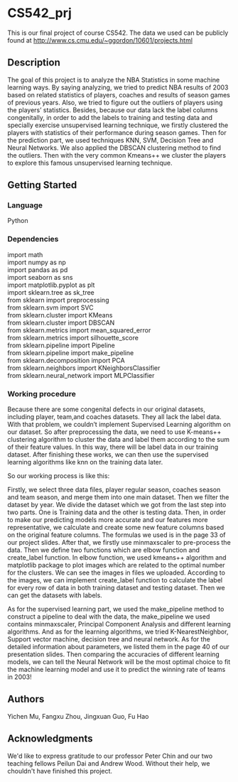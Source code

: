 # CS542_prj
This is our final project of course CS542. The data we used can be publicly found at http://www.cs.cmu.edu/~ggordon/10601/projects.html

## Description
The goal of this project is to analyze the NBA Statistics in some machine learning ways. By saying analyzing, we tried to predict NBA results of 2003 based on related statistics of players, coaches and results of season games of previous years. Also, we tried to figure out the outliers of players using the players’ statistics. Besides, because our data lack the label columns congenitally, in order to add the labels to training and testing data and specially exercise unsupervised learning technique, we firstly clustered the players with statistics of their performance during season games. Then for the prediction part, we used techniques KNN, SVM, Decision Tree and Neural Networks. We also applied the DBSCAN clustering method to find the outliers. Then with the very common Kmeans++ we cluster the players to explore this famous unsupervised learning technique.

## Getting Started

### Language
Python

### Dependencies
import math  
import numpy as np  
import pandas as pd  
import seaborn as sns  
import matplotlib.pyplot as plt  
import sklearn.tree as sk_tree  
from sklearn import preprocessing  
from sklearn.svm import SVC  
from sklearn.cluster import KMeans  
from sklearn.cluster import DBSCAN  
from sklearn.metrics import mean_squared_error  
from sklearn.metrics import silhouette_score  
from sklearn.pipeline import Pipeline  
from sklearn.pipeline import make_pipeline  
from sklearn.decomposition import PCA  
from sklearn.neighbors import KNeighborsClassifier  
from sklearn.neural_network import MLPClassifier  

### Working procedure
Because there are some congenital defects in our original datasets, including player, team,and coaches datasets. They all lack the label data. With that problem, we couldn’t implement Supervised Learning algorithm on our dataset. So after preprocessing the data, we need to use K-means++ clustering algorithm to cluster the data and label them according to the sum of their feature values. In this way, there will be label data in our training dataset. After finishing these works, we can then use the supervised learning algorithms like knn on the training data later.  

So our working process is like this:  

Firstly, we select three data files, player regular season, coaches season and team season, and merge them into one main dataset.  Then we filter the dataset by year. We divide the dataset which we got from the last step into two parts. One is Training data and the other is testing data.  Then, in order to make our predicting models more accurate and our features more representative, we calculate and create some new feature columns based on the original feature columns. The formulas we used is in the page 33 of our project slides.  After that, we firstly use minmaxscaler to pre-process the data. Then we define two functions which are elbow function and create_label function. In elbow function, we used kmeans++ algorithm and matplotlib package to plot images which are related to the optimal number for the clusters. We can see the images in files we uploaded. According to the images, we can implement create_label function to calculate the label for every row of data in both training dataset and testing dataset. Then we can get the datasets with labels. 

As for the supervised learning part, we used the make_pipeline method to construct a pipeline to deal with the data, the make_pipeline we used contains minmaxscaler, Principal Component Analysis and different learning algorithms. And as for the learning algorithms, we tried K-NearestNeighbor, Support vector machine, decision tree and neural network. As for the detailed information about parameters, we listed them in the page 40 of our presentation slides.  Then comparing the accuracies of different learning models, we can tell the Neural Network will be the most optimal choice to fit the machine learning model and use it to predict the winning rate of teams in 2003!






## Authors
Yichen Mu, Fangxu Zhou, Jingxuan Guo, Fu Hao

## Acknowledgments
We'd like to express gratitude to our professor Peter Chin and our two teaching fellows Peilun Dai and Andrew Wood. Without their help, we chouldn't have finished this project.
